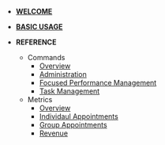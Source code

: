 
* [**WELCOME**](/)

* [**BASIC USAGE**](/basic)

* **REFERENCE**
  * Commands
    * [Overview](reference/commands_0)
    * [Administration](reference/commands_admin)
    * [Focused Performance Management](reference/commands_focus.md)
    * [Task Management](reference/commands_task.md)
  * Metrics
    * [Overview](reference/metrics_0)
    * [Individaul Appointments](reference/metrics_ia.md)
    * [Group Appointments](reference/metrics_ga.md)
    * [Revenue](reference/metrics_rev.md)


